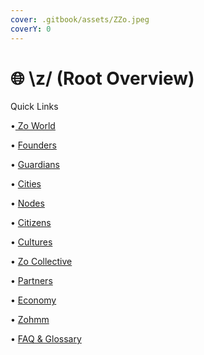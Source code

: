 ```yaml
---
cover: .gitbook/assets/ZZo.jpeg
coverY: 0
---
```


# 🌐 \z/ (Root Overview)

Quick Links

•[ Zo World](zo-world.md)

• [Founders](founders.md)

• [Guardians](guardians.md)

• [Cities](cities/)

• [Nodes](zo-nodes/)

• [Citizens](citizens/)

• [Cultures](cultures/)

• [Zo Collective](zo-collective.md)

• [Partners](partners/)

• [Economy](economy.md)

• [Zohmm](zohmm/)

• [FAQ & Glossary](faq-and-glossary.md)


